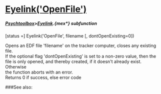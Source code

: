 # [Eyelink('OpenFile')](Eyelink-OpenFile) 
##### [Psychtoolbox](Psychtoolbox)>[Eyelink](Eyelink).{mex*} subfunction

[status =] Eyelink('OpenFile', filename [, dontOpenExisting=0])

Opens an EDF file 'filename' on the tracker computer, closes any existing file.  
If the optional flag 'dontOpenExisting' is set to a non-zero value, then the  
file is only opened, and thereby created, if it doesn't already exist. Otherwise  
the function aborts with an error.  
Returns 0 if success, else error code  


###See also:

